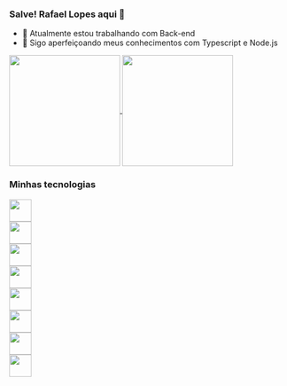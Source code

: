 ### Salve! Rafael Lopes aqui 🚀

- 🔭 Atualmente estou trabalhando com Back-end
- 🌱 Sigo aperfeiçoando meus conhecimentos com Typescript e Node.js

<a href="https://github.com/rafaelslopes1">
  <img height=200 align="center" src="https://github-readme-stats.vercel.app/api?username=rafaelslopes1&show_icons=true&hide=stars&theme=transparent" />
</a>
<a href="https://github.com/rafaelslopes1">
  <img height=200 align="center" src="https://github-readme-stats.vercel.app/api/top-langs?username=rafaelslopes1&layout=compact&theme=transparent&langs_count=8&card_width=320" />
</a>

### Minhas tecnologias

<div style="display: flex; flex-direction: column;justify-content: center;">
  <img height=40 src="https://cdn.jsdelivr.net/gh/devicons/devicon/icons/nodejs/nodejs-original.svg" />
  <img height=40 src="https://cdn.jsdelivr.net/gh/devicons/devicon/icons/nestjs/nestjs-plain.svg" />
  <img height=40 src="https://cdn.jsdelivr.net/gh/devicons/devicon/icons/javascript/javascript-original.svg" />
  <img height=40 src="https://cdn.jsdelivr.net/gh/devicons/devicon/icons/typescript/typescript-original.svg" />
  <img height=40 src="https://cdn.jsdelivr.net/gh/devicons/devicon/icons/postgresql/postgresql-original.svg" />
  
  <img height=40 src="https://cdn.jsdelivr.net/gh/devicons/devicon/icons/react/react-original.svg" />
  <img height=40 src="https://cdn.jsdelivr.net/gh/devicons/devicon/icons/html5/html5-original.svg" />
  <img height=40 src="https://cdn.jsdelivr.net/gh/devicons/devicon/icons/css3/css3-original.svg" />
</div>
          
